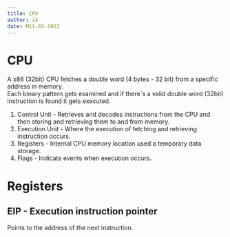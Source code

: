 ```yaml
---
title: CPU
author: i4
date: M11-02-2022
---
```

# CPU

A x86 (32bit) CPU fetches a double word (4 bytes - 32 bit) from a specific address in memory.  
Each binary pattern gets examined and if there´s a valid double word (32bit) instruction is found it gets executed.

1. Control Unit - Retrieves and decodes instructions from the CPU and then storing and retrieving them to and from memory.
2. Execution Unit - Where the execution of fetching and retrieving instruction occurs.
3. Registers - Internal CPU memory location used a temporary data storage.
4. Flags - Indicate events when execution occurs.


# Registers
## EIP - Execution instruction pointer
Points to the address of the next instruction.
